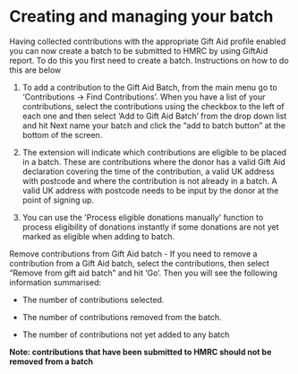 # Creating and managing your batch

Having collected contributions with the appropriate Gift Aid profile enabled you can now create a batch to be submitted to HMRC by using GiftAid report. To do this you first need to create a batch. Instructions on how to do this are below

1. To add a contribution to the Gift Aid Batch, from the main menu go to ‘Contributions -> Find Contributions’. When you have a list of your contributions, select the contributions using the checkbox to the left of each one and then select ‘Add to Gift Aid Batch’ from the drop down list and hit Next name your batch and click the “add to batch button” at the bottom of the screen.

2. The extension will indicate which contributions are eligible to be placed in a batch. These are contributions where the donor has a valid Gift Aid declaration covering the time of the contribution, a valid UK address with postcode and where the contribution is not already in a batch. A valid UK address with postcode needs to be input by the donor at the point of signing up.

3. You can use the 'Process eligible donations manually' function to process eligibility of donations instantly if some donations are not yet marked as eligible when adding to batch.


Remove contributions from Gift Aid batch - If you need to remove a contribution from a Gift Aid batch, select the contributions, then select “Remove from gift aid batch” and hit ‘Go’. Then you will see the following information summarised:

* The number of contributions selected.

* The number of contributions removed from the batch.

* The number of contributions not yet added to any batch

**Note: contributions that have been submitted to HMRC should not be removed from a batch**
